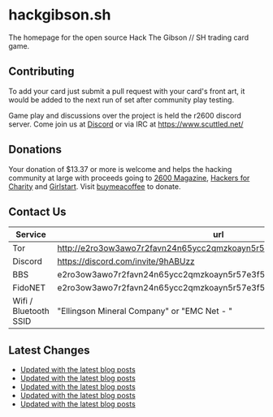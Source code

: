 # hackgibson.sh
The homepage for the open source Hack The Gibson // SH trading card game.


## Contributing

To add your card just submit a pull request with your card's front art, it would be added to the next run of set after community play testing.

Game play and discussions over the project is held the r2600 discord server. Come join us at [Discord](https://discord.com/invite/9hABUzz) or via IRC at https://www.scuttled.net/


## Donations

Your donation of $13.37 or more is welcome and helps the hacking community at large with proceeds going to [2600 Magazine](https://2600.com/), [Hackers for Charity](https://hackersforcharity.org) and [Girlstart](https://girlstart.org).  Visit [buymeacoffee](https://www.buymeacoffee.com/hackgibson.sh) to donate.


## Contact Us

Service | url
-|-
Tor | http://e2ro3ow3awo7r2favn24n65ycc2qmzkoayn5r57e3f56nvjwdcgg32ad.onion
Discord | https://discord.com/invite/9hABUzz
BBS | e2ro3ow3awo7r2favn24n65ycc2qmzkoayn5r57e3f56nvjwdcgg32ad.onion:23
FidoNET | e2ro3ow3awo7r2favn24n65ycc2qmzkoayn5r57e3f56nvjwdcgg32ad.onion:24554
Wifi / Bluetooth SSID | "Ellingson Mineral Company" or "EMC Net - <fidonet address>"

## Latest Changes
<!-- BLOG-POST-LIST:START -->
- [Updated with the latest blog posts](https://github.com/DFW2600/hackgibson.sh/commit/223e06d31046bd73b41714c96e65552bc2e9535a)
- [Updated with the latest blog posts](https://github.com/DFW2600/hackgibson.sh/commit/4dd1054ada4c2ffe54b75242bb451b345c189b10)
- [Updated with the latest blog posts](https://github.com/DFW2600/hackgibson.sh/commit/ac9c833a27f0f90843b85037e5d270a6eb795f7c)
- [Updated with the latest blog posts](https://github.com/DFW2600/hackgibson.sh/commit/9abcebe2444d08e907c49c8743d38857a4c9ee92)
- [Updated with the latest blog posts](https://github.com/DFW2600/hackgibson.sh/commit/c6fbdffc0847029226fba564a34b9d81431021d7)
<!-- BLOG-POST-LIST:END -->
